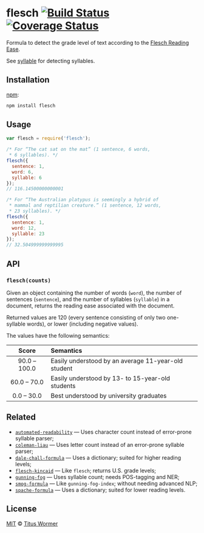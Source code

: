 # flesch [![Build Status][travis-badge]][travis] [![Coverage Status][codecov-badge]][codecov]

Formula to detect the grade level of text according to the
[Flesch Reading Ease][formula].

See [syllable][] for detecting syllables.

## Installation

[npm][npm-install]:

```bash
npm install flesch
```

## Usage

```js
var flesch = require('flesch');

/* For “The cat sat on the mat” (1 sentence, 6 words,
 * 6 syllables). */
flesch({
  sentence: 1,
  word: 6,
  syllable: 6
});
// 116.14500000000001

/* For “The Australian platypus is seemingly a hybrid of
 * mammal and reptilian creature.” (1 sentence, 12 words,
 * 23 syllables). */
flesch({
  sentence: 1,
  word: 12,
  syllable: 23
});
// 32.504999999999995
```

## API

### `flesch(counts)`

Given an object containing the number of words (`word`), the number
of sentences (`sentence`), and the number of syllables  (`syllable`)
in a document, returns the reading ease associated with the document.

Returned values are 120 (every sentence consisting of only two
one-syllable words), or lower (including negative values).

The values have the following semantics:

|     Score    | Semantics                                           |
| :----------: | :-------------------------------------------------- |
| 90.0 – 100.0 | Easily understood by an average 11-year-old student |
|  60.0 – 70.0 | Easily understood by 13- to 15-year-old students    |
|  0.0 – 30.0  | Best understood by university graduates             |

## Related

*   [`automated-readability`](https://github.com/wooorm/automated-readability)
    — Uses character count instead of error-prone syllable parser;
*   [`coleman-liau`](https://github.com/wooorm/coleman-liau)
    — Uses letter count instead of an error-prone syllable parser;
*   [`dale-chall-formula`](https://github.com/wooorm/dale-chall-formula)
    — Uses a dictionary; suited for higher reading levels;
*   [`flesch-kincaid`](https://github.com/wooorm/flesch-kincaid)
    — Like `flesch`; returns U.S. grade levels;
*   [`gunning-fog`](https://github.com/wooorm/gunning-fog)
    — Uses syllable count; needs POS-tagging and NER;
*   [`smog-formula`](https://github.com/wooorm/smog-formula)
    — Like `gunning-fog-index`; without needing advanced NLP;
*   [`spache-formula`](https://github.com/wooorm/spache-formula)
    — Uses a dictionary; suited for lower reading levels.

## License

[MIT][license] © [Titus Wormer][author]

<!-- Definitions -->

[travis-badge]: https://img.shields.io/travis/wooorm/flesch.svg

[travis]: https://travis-ci.org/wooorm/flesch

[codecov-badge]: https://img.shields.io/codecov/c/github/wooorm/flesch.svg

[codecov]: https://codecov.io/github/wooorm/flesch

[npm-install]: https://docs.npmjs.com/cli/install

[license]: LICENSE

[author]: http://wooorm.com

[formula]: http://en.wikipedia.org/wiki/Flesch–Kincaid_readability_tests#Flesch_Reading_Ease

[syllable]: https://github.com/wooorm/syllable
